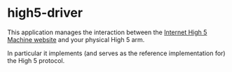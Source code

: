 # high5-driver

This application manages the interaction between the [Internet High 5 Machine website](http://high5.cool) and your physical High 5 arm.

In particular it implements (and serves as the reference implementation for) the High 5 protocol.
